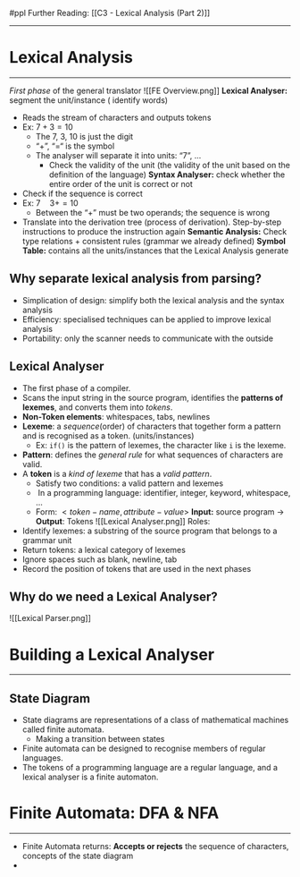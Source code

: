 #ppl 
Further Reading: [[C3 - Lexical Analysis (Part 2)]]
___
# Lexical Analysis
___
*First phase* of the general translator
![[FE Overview.png]]
**Lexical Analyser:** segment the unit/instance ( identify words)
- Reads the stream of characters and outputs tokens
- Ex: $7 + 3 = 10$
	- The 7, 3, 10 is just the digit
	- “+”, “=“ is the symbol
	- The analyser will separate it into units: “7”, ...
		- Check the validity of the unit (the validity of the unit based on the definition of the language)
**Syntax Analyser:** check whether the entire order of the unit is correct or not
- Check if the sequence is correct
- Ex: $7 \quad 3 + = 10$
	- Between the “+” must be two operands; the sequence is wrong
- Translate into the derivation tree (process of derivation). Step-by-step instructions to produce the instruction again
**Semantic Analysis:** Check type relations + consistent rules (grammar we already defined)
**Symbol Table:** contains all the units/instances that the Lexical Analysis generate
## Why separate lexical analysis from parsing?
- Simplication of design: simplify both the lexical analysis and the syntax analysis
- Efficiency: specialised techniques can be applied to improve lexical analysis
- Portability: only the scanner needs to communicate with the outside
## Lexical Analyser
- The first phase of a compiler.
- Scans the input string in the source program, identifies the **patterns of lexemes**, and converts them into *tokens*.
- **Non-Token elements**: whitespaces, tabs, newlines
- **Lexeme**: a *sequence*(order) of characters that together form a pattern and is recognised as a token. (units/instances)
	- Ex: `if()` is the pattern of lexemes, the character like `i` is the lexeme.
- **Pattern**: defines the *general rule* for what sequences of characters are valid.
- A **token** is a *kind of lexeme* that has a *valid pattern*. 
	- Satisfy two conditions: a valid pattern and lexemes
	-  In a programming language: identifier, integer, keyword, whitespace, …
	- Form: $<token-name, attribute-value>$
**Input:** source program → **Output**: Tokens
![[Lexical Analyser.png]]
Roles:
- Identify lexemes: a substring of the source program that belongs to a grammar unit
- Return tokens: a lexical category of lexemes
- Ignore spaces such as blank, newline, tab
- Record the position of tokens that are used in the next phases
## Why do we need a Lexical Analyser?
![[Lexical Parser.png]]
# Building a Lexical Analyser
___
## State Diagram
- State diagrams are representations of a class of mathematical machines called finite automata.
	- Making a transition between states
- Finite automata can be designed to recognise members of regular languages.
- The tokens of a programming language are a regular language, and a lexical analyser is a finite automaton.

# Finite Automata: DFA & NFA
___
- Finite Automata returns: **Accepts or rejects** the sequence of characters, concepts of the state diagram 
- 
